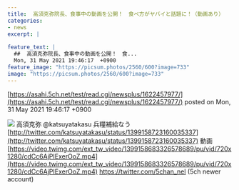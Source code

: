 ```yaml
---
title:  高須克弥院長、食事中の動画を公開！　食べ方がヤバイと話題に！（動画あり）  
categories:
- news
excerpt: |
  
feature_text: |
  ##  高須克弥院長、食事中の動画を公開！　食...
  Mon, 31 May 2021 19:46:17  +0900
feature_image: "https://picsum.photos/2560/600?image=733"
image: "https://picsum.photos/2560/600?image=733"
---
```


[https://asahi.5ch.net/test/read.cgi/newsplus/1622457977/](https://asahi.5ch.net/test/read.cgi/newsplus/1622457977/)
posted on Mon, 31 May 2021 19:46:17  +0900

<!--more-->

![](https://i.imgur.com/QG35m4e.jpg) 高須克弥 @katsuyatakasu 兵糧補給なう [http://twitter.com/katsuyatakasu/status/1399158723160035337](http://twitter.com/katsuyatakasu/status/1399158723160035337) 動画 [https://video.twimg.com/ext_tw_video/1399158683326578689/pu/vid/720x1280/cdCc6AjPIExerOoZ.mp4](https://video.twimg.com/ext_tw_video/1399158683326578689/pu/vid/720x1280/cdCc6AjPIExerOoZ.mp4) https://twitter.com/5chan_nel (5ch newer account)
